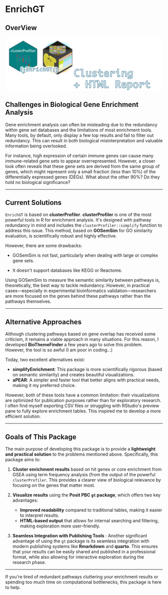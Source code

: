 # EnrichGT

## OverView

![](man/figures/EnrichGT_2.png)

## Challenges in Biological Gene Enrichment Analysis

Gene enrichment analysis can often be misleading due to the redundancy within gene set databases and the limitations of most enrichment tools. Many tools, by default, only display a few top results and fail to filter out redundancy. This can result in both biological misinterpretation and valuable information being overlooked.

For instance, high expression of certain immune genes can cause many immune-related gene sets to appear overrepresented. However, a closer look often reveals that these gene sets are derived from the same group of genes, which might represent only a small fraction (less than 10%) of the differentially expressed genes (DEGs). What about the other 90%? Do they hold no biological significance?

------------------------------------------------------------------------

## Current Solutions

`EnrichGT` is based on **clusterProfiler**. **clusterProfiler** is one of the most powerful tools in R for enrichment analysis. It's designed with pathway redundancy in mind and includes the `clusterProfiler::simplify` function to address this issue. This method, based on **GOSemSim** for GO similarity evaluation, is scientifically robust and highly effective.

However, there are some drawbacks:

-   GOSemSim is not fast, particularly when dealing with large or complex gene sets.

-   It doesn't support databases like KEGG or Reactome.

Using GOSemSim to measure the semantic similarity between pathways is, theoretically, the best way to tackle redundancy. However, in practical cases—especially in experimental bioinformatics validation—researchers are more focused on the genes behind these pathways rather than the pathways themselves.

------------------------------------------------------------------------

## Alternative Approaches

Although clustering pathways based on gene overlap has received some criticism, it remains a viable approach in many situations. For this reason, I developed **BioThemeFinder** a few years ago to solve this problem. However, the tool is so awful (I am poor in coding...)

Today, two excellent alternatives exist:

-   **simplifyEnrichment**: This package is more scientifically rigorous (based on semantic similarity) and creates beautiful visualizations.
-   **aPEAR**: A simpler and faster tool that better aligns with practical needs, making it my preferred choice.

However, both of these tools have a common limitation: their visualizations are optimized for publication purposes rather than for exploratory research. I often find myself exporting CSV files or struggling with RStudio's preview pane to fully explore enrichment tables. This inspired me to develop a more efficient solution.

------------------------------------------------------------------------

## Goals of This Package

The main purpose of developing this package is to provide a **lightweight and practical solution** to the problems mentioned above. Specifically, this package aims to:

1.  **Cluster enrichment results** based on hit genes or core enrichment from GSEA using term frequency analysis (from the output of the powerful `clusterProfiler`. This provides a clearer view of biological relevance by focusing on the genes that matter most.

2.  **Visualize results** using the **Posit PBC `gt` package**, which offers two key advantages:

    -   **Improved readability** compared to traditional tables, making it easier to interpret results.
    -   **HTML-based output** that allows for internal searching and filtering, making exploration more user-friendly.

3.  **Seamless Integration with Publishing Tools** : Another significant advantage of using the `gt` package is its seamless integration with modern publishing systems like **Rmarkdown** and **quarto**. This ensures that your results can be easily shared and published in a professional format, while also allowing for interactive exploration during the research phase.

------------------------------------------------------------------------

If you're tired of redundant pathways cluttering your enrichment results or spending too much time on computational bottlenecks, this package is here to help.

